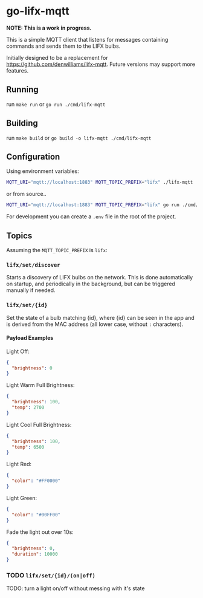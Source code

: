 # go-lifx-mqtt

**NOTE: This is a work in progress.**

This is a simple MQTT client that listens for messages containing commands and sends them to the LIFX bulbs.

Initially designed to be a replacement for https://github.com/denwilliams/lifx-mqtt. Future versions may support more features.

## Running

run `make run` or `go run ./cmd/lifx-mqtt`

## Building

run `make build` or `go build -o lifx-mqtt ./cmd/lifx-mqtt`

## Configuration

Using environment variables:

```bash
MQTT_URI="mqtt://localhost:1883" MQTT_TOPIC_PREFIX="lifx" ./lifx-mqtt
```

or from source..

```bash
MQTT_URI="mqtt://localhost:1883" MQTT_TOPIC_PREFIX="lifx" go run ./cmd/lifx-mqtt
```

For development you can create a `.env` file in the root of the project.

## Topics

Assuming the `MQTT_TOPIC_PREFIX` is `lifx`:

### `lifx/set/discover`

Starts a discovery of LIFX bulbs on the network. This is done automatically on startup, and periodically in the background, but can be triggered manually if needed.


### `lifx/set/{id}`

Set the state of a bulb matching {id}, where {id} can be seen in the app and is derived from the MAC address (all lower case, without `:` characters).

#### Payload Examples

Light Off:

```json
{
  "brightness": 0
}
```

Light Warm Full Brightness:

```json
{
  "brightness": 100,
  "temp": 2700
}
```

Light Cool Full Brightness:

```json
{
  "brightness": 100,
  "temp": 6500
}
```

Light Red:

```json
{
  "color": "#FF0000"
}
```

Light Green:

```json
{
  "color": "#00FF00"
}
```

Fade the light out over 10s:

```json
{
  "brightness": 0,
  "duration": 10000
}
```

### TODO `lifx/set/{id}/(on|off)`

TODO: turn a light on/off without messing with it's state
